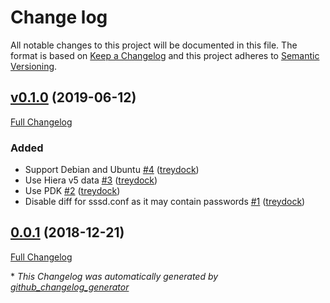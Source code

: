 # Change log

All notable changes to this project will be documented in this file. The format is based on [Keep a Changelog](http://keepachangelog.com/en/1.0.0/) and this project adheres to [Semantic Versioning](http://semver.org).

## [v0.1.0](https://github.com/treydock/puppet-module-sssd/tree/v0.1.0) (2019-06-12)

[Full Changelog](https://github.com/treydock/puppet-module-sssd/compare/0.0.1...v0.1.0)

### Added

- Support Debian and Ubuntu [\#4](https://github.com/treydock/puppet-module-sssd/pull/4) ([treydock](https://github.com/treydock))
- Use Hiera v5 data [\#3](https://github.com/treydock/puppet-module-sssd/pull/3) ([treydock](https://github.com/treydock))
- Use PDK [\#2](https://github.com/treydock/puppet-module-sssd/pull/2) ([treydock](https://github.com/treydock))
- Disable diff for sssd.conf as it may contain passwords [\#1](https://github.com/treydock/puppet-module-sssd/pull/1) ([treydock](https://github.com/treydock))

## [0.0.1](https://github.com/treydock/puppet-module-sssd/tree/0.0.1) (2018-12-21)

[Full Changelog](https://github.com/treydock/puppet-module-sssd/compare/68c94eb250998a62260cdfe17343e7740305dd17...0.0.1)



\* *This Changelog was automatically generated by [github_changelog_generator](https://github.com/skywinder/Github-Changelog-Generator)*
